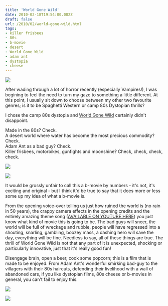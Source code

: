 ```yaml
---
title: 'World Gone Wild'
date: 2010-02-18T19:54:00.002Z
draft: false
url: /2010/02/world-gone-wild.html
tags: 
- killer frisbees
- 80s
- b-movie
- desert
- World Gone Wild
- adam ant
- dystopia
- cheese
---
```


![](/blogspot/AVvXsEgGzO3nm343O4g5Vl5Lt4OgvmUk1VpoxqnX6_ftgCW75iUmMcoP0oT3XuZpZduJW7upbmoNdjeYh8gcD3-TU6JZ_koToKZyhsDCgxDR2VL_ZYgaGJRU1nCOScIVSkmbPpEFuh51Cb-ig_M/s800/worldgonewild1bg9.jpg)  
  
After wading through a lot of horror recently (especially Vampires!), I was begining to feel the need to turn my gaze to something a little different. At this point, I usually sit down to choose between my other two favourite genres; is it to be Spaghetti Western or camp 80s Dystopian thrills?  
  
I chose the camp 80s dystopia and [World Gone Wild](http://www.imdb.com/title/tt0096465/) certainly didn't disappoint.  
  
Made in the 80s? Check.  
A desert world where water has become the most precious commodity? Check.  
Adam Ant as a bad guy? Check.  
Killer frisbees, motorbikes, gunfights and moonshine? Check, check, check, check.  
  
![](/blogspot/AVvXsEhofbsuNMo_flh3lF8Me2qOENvuqizS4zhlB9tC9ye7ZZPZG8Wh1DJ6ykXQKWJuGTKqzn7uKRCapDUvXoyH5W9IoS_UDr2wmxPCjX3CXHmcmjNlnpGPNkVMxHl-0s3bzaZ6fHmXwQPT6Oo/s800/a1.jpg)  
  
![](/blogspot/AVvXsEgHwY8ZfGpvHvQ8SURm891IyBOxF3klGNYxrAIK8hUthYqPvcVwg32Po_nfAikTb80K-ARJTls5hSxMYIqWqxRaI_WugSXdgD43OVrl5YRKStfRHZPqGUImhSH7i8b3eoqJtjnsHg2F5Xg/s800/a2.jpg)  
  
It would be grossly unfair to call this a b-movie by numbers - it's not, it's exciting and original - but I think it'd be true to say that it does more or less some up my idea of what a b-movie is.  
  
From the opening voice-over telling us just how ruined the world is (no rain in 50 years), the crappy camera effects in the opening credits and the entirely amazing theme song ([AVAILABLE ON YOUTUBE HERE](http://www.youtube.com/watch?v=2bMfK4r9AG4)) you just know what kind of movie this is going to be. The bad guys will sneer, the world will be full of wreckage and rubble, people will have regressed into a shouting, snarling, gambling, boozey mass, a dashing hero will save the day, everything will be fine. Needless to say, all of these things are true. The thrill of World Gone Wild is not that any part of it is unexpected, shocking or particularly innovative, just that it's really good fun!  
  
Disengage brain, open a beer, cook some popcorn; this is a film that is made to be enjoyed. From Adam Ant's wonderful smirking bad-guy to the villagers with their 80s haircuts, defending their livelihood with a wall of abandoned cars, if you like dystopian films, 80s cheese or b-movies in general, you can't fail to enjoy this.  
  
![](/blogspot/AVvXsEgsWomwoVDWIJdbof3fl4hjXIse8FqD-KKGz9pStMCdW8TGxxoyHRhmxJrGJdb2Hs-ch6m2xsBHvAQRL_lUBz6U3Vks7Ht37mBSbMBnaXpa4ccGQ6CaCsAOxcAPp9CBG8DcZLkaaZsvrpg/s800/a3.jpg)  
  
![](/blogspot/AVvXsEgtSlHc-4HuYsasaiFXwRS3GOOCw5sZtly6V2iSEOLr0BXGqzeQ2tB43AA4vVhNfh1P1TMFFt8uXVrIF5LiBg5C2v6Cw3AcTeowLcMK2FtNKFRhZQZ_WXrHORl__Ih937vlikG5ZrK9Ufs/s800/a4.jpg)